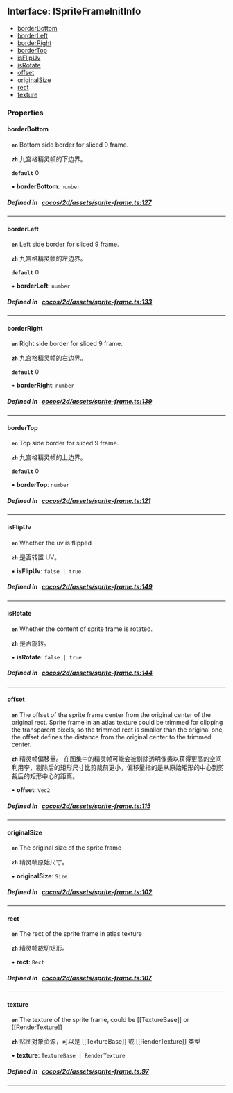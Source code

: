 ## Interface: ISpriteFrameInitInfo

- [borderBottom](#borderBottom)
- [borderLeft](#borderLeft)
- [borderRight](#borderRight)
- [borderTop](#borderTop)
- [isFlipUv](#isFlipUv)
- [isRotate](#isRotate)
- [offset](#offset)
- [originalSize](#originalSize)
- [rect](#rect)
- [texture](#texture)

### Properties

#### borderBottom

<div style="margin-left: 10px;">



**`en`** Bottom side border for sliced 9 frame.



**`zh`** 九宫格精灵帧的下边界。



**`default`** 0



• **borderBottom**: ``number``

</div>

##### Defined in &nbsp;   [cocos/2d/assets/sprite-frame.ts:127](https://github.com/cocos-creator/engine/blob/c7bf6b8a9/cocos/2d/assets/sprite-frame.ts#L127)&nbsp;
___
#### borderLeft

<div style="margin-left: 10px;">



**`en`** Left side border for sliced 9 frame.



**`zh`** 九宫格精灵帧的左边界。



**`default`** 0



• **borderLeft**: ``number``

</div>

##### Defined in &nbsp;   [cocos/2d/assets/sprite-frame.ts:133](https://github.com/cocos-creator/engine/blob/c7bf6b8a9/cocos/2d/assets/sprite-frame.ts#L133)&nbsp;
___
#### borderRight

<div style="margin-left: 10px;">



**`en`** Right side border for sliced 9 frame.



**`zh`** 九宫格精灵帧的右边界。



**`default`** 0



• **borderRight**: ``number``

</div>

##### Defined in &nbsp;   [cocos/2d/assets/sprite-frame.ts:139](https://github.com/cocos-creator/engine/blob/c7bf6b8a9/cocos/2d/assets/sprite-frame.ts#L139)&nbsp;
___
#### borderTop

<div style="margin-left: 10px;">



**`en`** Top side border for sliced 9 frame.



**`zh`** 九宫格精灵帧的上边界。



**`default`** 0



• **borderTop**: ``number``

</div>

##### Defined in &nbsp;   [cocos/2d/assets/sprite-frame.ts:121](https://github.com/cocos-creator/engine/blob/c7bf6b8a9/cocos/2d/assets/sprite-frame.ts#L121)&nbsp;
___
#### isFlipUv

<div style="margin-left: 10px;">



**`en`** Whether the uv is flipped



**`zh`** 是否转置 UV。



• **isFlipUv**: ``false | true``

</div>

##### Defined in &nbsp;   [cocos/2d/assets/sprite-frame.ts:149](https://github.com/cocos-creator/engine/blob/c7bf6b8a9/cocos/2d/assets/sprite-frame.ts#L149)&nbsp;
___
#### isRotate

<div style="margin-left: 10px;">



**`en`** Whether the content of sprite frame is rotated.



**`zh`** 是否旋转。



• **isRotate**: ``false | true``

</div>

##### Defined in &nbsp;   [cocos/2d/assets/sprite-frame.ts:144](https://github.com/cocos-creator/engine/blob/c7bf6b8a9/cocos/2d/assets/sprite-frame.ts#L144)&nbsp;
___
#### offset

<div style="margin-left: 10px;">



**`en`** The offset of the sprite frame center from the original center of the original rect.
Sprite frame in an atlas texture could be trimmed for clipping the transparent pixels, so the trimmed rect is smaller than the original one,
the offset defines the distance from the original center to the trimmed center.



**`zh`** 精灵帧偏移量。
在图集中的精灵帧可能会被剔除透明像素以获得更高的空间利用李，剔除后的矩形尺寸比剪裁前更小，偏移量指的是从原始矩形的中心到剪裁后的矩形中心的距离。



• **offset**: ``Vec2``

</div>

##### Defined in &nbsp;   [cocos/2d/assets/sprite-frame.ts:115](https://github.com/cocos-creator/engine/blob/c7bf6b8a9/cocos/2d/assets/sprite-frame.ts#L115)&nbsp;
___
#### originalSize

<div style="margin-left: 10px;">



**`en`** The original size of the sprite frame



**`zh`** 精灵帧原始尺寸。



• **originalSize**: ``Size``

</div>

##### Defined in &nbsp;   [cocos/2d/assets/sprite-frame.ts:102](https://github.com/cocos-creator/engine/blob/c7bf6b8a9/cocos/2d/assets/sprite-frame.ts#L102)&nbsp;
___
#### rect

<div style="margin-left: 10px;">



**`en`** The rect of the sprite frame in atlas texture



**`zh`** 精灵帧裁切矩形。



• **rect**: ``Rect``

</div>

##### Defined in &nbsp;   [cocos/2d/assets/sprite-frame.ts:107](https://github.com/cocos-creator/engine/blob/c7bf6b8a9/cocos/2d/assets/sprite-frame.ts#L107)&nbsp;
___
#### texture

<div style="margin-left: 10px;">



**`en`** The texture of the sprite frame, could be [[TextureBase]] or [[RenderTexture]]



**`zh`** 贴图对象资源，可以是 [[TextureBase]] 或 [[RenderTexture]] 类型



• **texture**: ``TextureBase | RenderTexture``

</div>

##### Defined in &nbsp;   [cocos/2d/assets/sprite-frame.ts:97](https://github.com/cocos-creator/engine/blob/c7bf6b8a9/cocos/2d/assets/sprite-frame.ts#L97)&nbsp;
___
